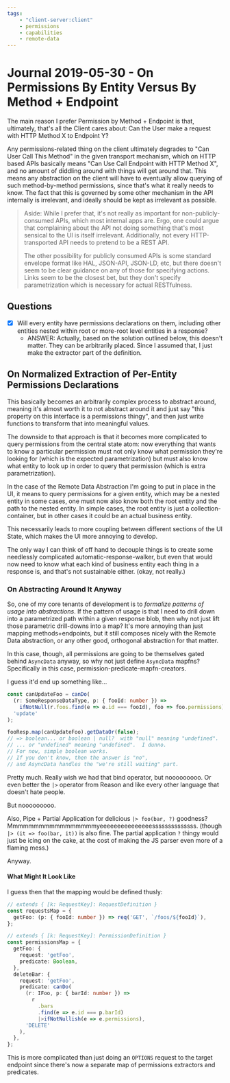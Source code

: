 ```yaml
---
tags:
    - "client-server:client"
    - permissions
    - capabilities
    - remote-data
---
```


Journal 2019-05-30 - On Permissions By Entity Versus By Method + Endpoint
========

The main reason I prefer Permission by Method + Endpoint is that, ultimately, that's all the Client cares about: Can the User make a request with HTTP Method X to Endpoint Y?

Any permissions-related thing on the client ultimately degrades to "Can User Call This Method" in the given transport mechanism, which on HTTP based APIs basically means "Can Use Call Endpoint with HTTP Method X", and no amount of diddling around with things will get around that.  This means any abstraction on the client will have to eventually allow querying of such method-by-method permissions, since that's what it really needs to know.  The fact that this is governed by some other mechanism in the API internally is irrelevant, and ideally should be kept as irrelevant as possible.

> Aside: While I prefer that, it's not really as important for non-publicly-consumed APIs, which most internal apps are.  Ergo, one could argue that complaining about the API not doing something that's most sensical to the UI is itself irrelevant.  Additionally, not every HTTP-transported API needs to pretend to be a REST API.
>
> The other possibility for publicly consumed APIs is some standard envelope format like HAL, JSON-API, JSON-LD, etc, but there doesn't seem to be clear guidance on any of those for specifying actions.  Links seem to be the closest bet, but they don't specify parametrization which is necessary for actual RESTfulness.



## Questions

- [x] Will every entity have permissions declarations on them, including other entities nested within root or more-root level entities in a response?
    - ANSWER: Actually, based on the solution outlined below, this doesn't matter.  They can be arbitrarily placed.  Since I assumed that, I just make the extractor part of the definition.



## On Normalized Extraction of Per-Entity Permissions Declarations

This basically becomes an arbitrarily complex process to abstract around, meaning it's almost worth it to not abstract around it and just say "this property on this interface is a permissions thingy", and then just write functions to transform that into meaningful values.

The downside to that approach is that it becomes more complicated to query permissions from the central state atom: now everything that wants to know a particular permission must not only know what permission they're looking for (which is the expected parametrization) but must also know what entity to look up in order to query that permission (which is extra parametrization).

In the case of the Remote Data Abstraction I'm going to put in place in the UI, it means to query permissions for a given entity, which may be a nested entity in some cases, one must now also know both the root entity and the path to the nested entity.  In simple cases, the root entity is just a collection-container, but in other cases it could be an actual business entity.

This necessarily leads to more coupling between different sections of the UI State, which makes the UI more annoying to develop.

The only way I can think of off hand to decouple things is to create some needlessly complicated automatic-response-walker, but even that would now need to know what each kind of business entity each thing in a response is, and that's not sustainable either.  (okay, not really.)


### On Abstracting Around It Anyway

So, one of my core tenants of development is to _formalize patterns of usage into abstractions_.  If the pattern of usage is that I need to drill down into a parametrized path within a given response blob, then why not just lift those parametric drill-downs into a map?  It's more annoying than just mapping methods+endpoints, but it still composes nicely with the Remote Data abstraction, or any other good, orthogonal abstraction for that matter.

In this case, though, all permissions are going to be themselves gated behind `AsyncData` anyway, so why not just define `AsyncData` mapfns?  Specifically in this case, permission-predicate-mapfn-creators.

I guess it'd end up something like...

```typescript
const canUpdateFoo = canDo(
  (r: SomeResponseDataType, p: { fooId: number }) =>
    ifNotNull(r.foos.find(e => e.id === fooId), foo => foo.permissions),
  'update'
);

fooResp.map(canUpdateFoo).getDataOr(false);
// => boolean... or boolean | null?  with "null" meaning "undefined".
// ... or "undefined" meaning "undefined".  I dunno.
// For now, simple boolean works.
// If you don't know, then the answer is "no",
// and AsyncData handles the "we're still waiting" part.
```

Pretty much.  Really wish we had that bind operator, but nooooooooo.  Or even better the `|>` operator from Reason and like every other language that doesn't hate people.

But nooooooooo.

Also, Pipe + Partial Application for delicious `|> foo(bar, ?)` goodness?  Mmmmmmmmmmmmmmmmmyeeeeeeeeeeeeeeessssssssssssss.  (though `|> (it => foo(bar, it))` is also fine.  The partial application `?` thingy would just be icing on the cake, at the cost of making the JS parser even more of a flaming mess.)

Anyway.

#### What Might It Look Like

I guess then that the mapping would be defined thusly:

```typescript
// extends { [k: RequestKey]: RequestDefinition }
const requestsMap = {
  getFoo: (p: { fooId: number }) => req('GET', `/foos/${fooId}`),
};

// extends { [k: RequestKey]: PermissionDefinition }
const permissionsMap = {
  getFoo: {
    request: 'getFoo',
    predicate: Boolean,
  },
  deleteBar: {
    request: 'getFoo',
    predicate: canDo(
      (r: IFoo, p: { barId: number }) =>
        r
          .bars
          .find(e => e.id === p.barId)
          |>ifNotNullish(e => e.permissions),
      'DELETE'
    ),
  },
};
```

This is more complicated than just doing an `OPTIONS` request to the target endpoint since there's now a separate map of permissions extractors and predicates.

